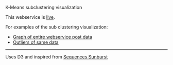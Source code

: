 K-Means subclustering visualization

This webservice is [live](http://sunbursted.herokuapp.com).

For examples of the sub clustering visualization:
 - [Graph of entire webservice post data](http://sunbursted.herokuapp.com/sunburst/dropcanco/Dropcanco/all)
 - [Outliers of same data](http://sunbursted.herokuapp.com/sunburst/dropcanco/Dropcanco/Outliers)

---
Uses D3 and inspired from [Sequences Sunburst](https://gist.github.com/kerryrodden/7090426)